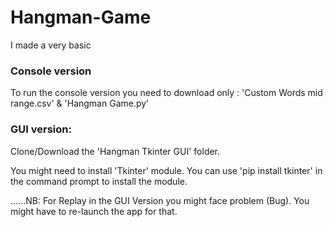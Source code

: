 # Hangman-Game

I made a very basic

### Console version


To run the console version you need to download only :  'Custom Words mid range.csv' & 'Hangman Game.py'
                                            
                                                            
### GUI version:

Clone/Download the 'Hangman Tkinter GUI' folder.

You might need to install 'Tkinter' module. You can use 'pip install tkinter' in the command prompt to install the module.

......NB: For Replay in the GUI Version you might face problem (Bug). You might have to re-launch the app for that.
